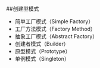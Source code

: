 ##创建型模式
+ 简单工厂模式（Simple Factory）
+ 工厂方法模式（Factory Method）
+ 抽象工厂模式（Abstract Factory）
+ 创建者模式（Builder）
+ 原型模式（Prototype）
+ 单例模式（Singleton）